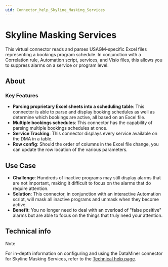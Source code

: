 ```yaml
---
uid: Connector_help_Skyline_Masking_Services
---
```


# Skyline Masking Services

This virtual connector reads and parses USAGM-specific Excel files representing a bookings program schedule. In conjunction with a Correlation rule, Automation script, services, and Visio files, this allows you to suppress alarms on a service or program level.

## About

### Key Features

- **Parsing proprietary Excel sheets into a scheduling table**: This connector is able to parse and display booking schedules as well as determine which bookings are active, all based on an Excel file.
- **Multiple bookings schedules**: This connector has the capability of parsing multiple bookings schedules at once.
- **Service Tracking**: This connector displays every service available on the DMA in a table.
- **Row config**: Should the order of columns in the Excel file change, you can update the row location of the various parameters.

## Use Case

- **Challenge**: Hundreds of inactive programs may still display alarms that are not important, making it difficult to focus on the alarms that do require attention.
- **Solution**: This connector, in conjunction with an interactive Automation script, will mask all inactive programs and unmask when they become active.
- **Benefit**: You no longer need to deal with an overload of "false positive" alarms but are able to focus on the things that truly need your attention.

## Technical info

> [!NOTE]
> For in-depth information on configuring and using the DataMiner connector for Skyline Masking Services, refer to the [Technical help page](xref:Connector_help_Skyline_Masking_Services_Technical).

